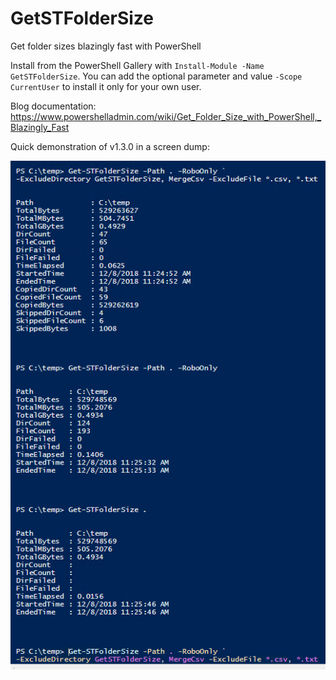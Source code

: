# GetSTFolderSize
Get folder sizes blazingly fast with PowerShell

Install from the PowerShell Gallery with `Install-Module -Name GetSTFolderSize`. You can add the optional parameter and value `-Scope CurrentUser` to install it only for your own user.

Blog documentation:
https://www.powershelladmin.com/wiki/Get_Folder_Size_with_PowerShell,_Blazingly_Fast

Quick demonstration of v1.3.0 in a screen dump:

![Get-STFolderSize example picture](/img/Get-STFolderSize-example-pic.png)

